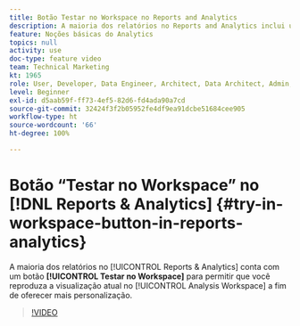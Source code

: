 ```yaml
---
title: Botão Testar no Workspace no Reports and Analytics
description: A maioria dos relatórios no Reports and Analytics inclui um botão “Testar no Workspace” para permitir que você reproduza a visualização atual no Analysis Workspace para personalização adicional.
feature: Noções básicas do Analytics
topics: null
activity: use
doc-type: feature video
team: Technical Marketing
kt: 1965
role: User, Developer, Data Engineer, Architect, Data Architect, Admin, Leader
level: Beginner
exl-id: d5aab59f-ff73-4ef5-82d6-fd4ada90a7cd
source-git-commit: 32424f3f2b05952fe4df9ea91dcbe51684cee905
workflow-type: ht
source-wordcount: '66'
ht-degree: 100%

---
```


# Botão “Testar no Workspace” no [!DNL Reports & Analytics] {#try-in-workspace-button-in-reports-analytics}

A maioria dos relatórios no [!UICONTROL Reports &amp; Analytics] conta com um botão **[!UICONTROL Testar no Workspace]** para permitir que você reproduza a visualização atual no [!UICONTROL Analysis Workspace] a fim de oferecer mais personalização.

>[!VIDEO](https://video.tv.adobe.com/v/23959/?quality=12)
